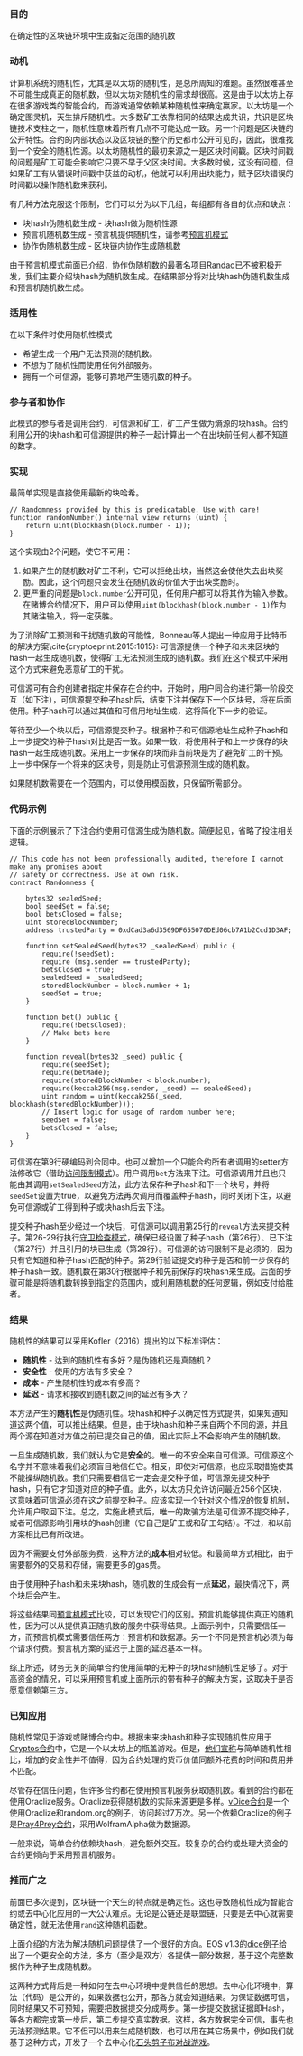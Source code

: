 ### 目的

在确定性的区块链环境中生成指定范围的随机数

### 动机

计算机系统的随机性，尤其是以太坊的随机性，是总所周知的难题。虽然很难甚至不可能生成真正的随机数，但以太坊对随机性的需求却很高。这是由于以太坊上存在很多游戏类的智能合约，而游戏通常依赖某种随机性来确定赢家。以太坊是一个确定图灵机，天生排斥随机性。大多数矿工依靠相同的结果达成共识，共识是区块链技术支柱之一，随机性意味着所有几点不可能达成一致。另一个问题是区块链的公开特性。合约的内部状态以及区块链的整个历史都市公开可见的，因此，很难找到一个安全的随机性源。以太坊随机性的最初来源之一是区块时间戳。区块时间戳的问题是矿工可能会影响它只要不早于父区块时间。大多数时候，这没有问题，但如果矿工有从错误时间戳中获益的动机，他就可以利用出块能力，赋予区块错误的时间戳以操作随机数来获利。

有几种方法克服这个限制，它们可以分为以下几组，每组都有各自的优点和缺点：
- 块hash伪随机数生成 - 块hash做为随机性源
- 预言机随机数生成 - 预言机提供随机性，请参考[预言机模式](https://github.com/57blocks/blockchain-articles/blob/master/docs/%E6%99%BA%E8%83%BD%E5%90%88%E7%BA%A6%E8%AE%BE%E8%AE%A1%E6%A8%A1%E5%BC%8F/%E6%99%BA%E8%83%BD%E5%90%88%E7%BA%A6%E8%AE%BE%E8%AE%A1%E6%A8%A1%E5%BC%8F%20-%20%E9%A2%84%E8%A8%80%E6%9C%BA.md)
- 协作伪随机数生成 - 区块链内协作生成随机数

由于预言机模式前面已介绍，协作伪随机数的最著名项目[Randao](https://github.com/randao/randao)已不被积极开发，我们主要介绍块hash为随机数生成。在结果部分将对比块hash伪随机数生成和预言机随机数生成。

### 适用性

在以下条件时使用随机性模式

- 希望生成一个用户无法预测的随机数。
- 不想为了随机性而使用任何外部服务。
- 拥有一个可信源，能够可靠地产生随机数的种子。

### 参与者和协作

此模式的参与者是调用合约，可信源和矿工，矿工产生做为熵源的块hash。合约利用公开的块hash和可信源提供的种子一起计算出一个在出块前任何人都不知道的数字。

### 实现

最简单实现是直接使用最新的块哈希。

```
// Randomness provided by this is predicatable. Use with care!
function randomNumber() internal view returns (uint) {
    return uint(blockhash(block.number - 1));
}
```

这个实现由2个问题，使它不可用：

1. 如果产生的随机数对矿工不利，它可以拒绝出块，当然这会使他失去出块奖励。因此，这个问题只会发生在随机数的价值大于出块奖励时。
2. 更严重的问题是```block.number```公开可见，任何用户都可以将其作为输入参数。在赌博合约情况下，用户可以使用```uint(blockhash(block.number - 1)```作为其赌注输入，将一定获胜。

为了消除矿工预测和干扰随机数的可能性，Bonneau等人提出一种应用于比特币的解决方案\cite{cryptoeprint:2015:1015}: 可信源提供一个种子和未来区块的hash一起生成随机数，使得矿工无法预测生成的随机数。我们在这个模式中采用这个方式来避免恶意矿工的干扰。

可信源可有合约创建者指定并保存在合约中。开始时，用户同合约进行第一阶段交互（如下注），可信源提交种子hash后，结束下注并保存下一个区块号，将在后面使用。种子hash可以通过其值和可信用地址生成，这将简化下一步的验证。

等待至少一个块以后，可信源提交种子。根据种子和可信源地址生成种子hash和上一步提交的种子hash对比是否一致。如果一致，将使用种子和上一步保存的块hash一起生成随机数。采用上一步保存的块而非当前块是为了避免矿工的干预。上一步中保存一个将来的区块号，则是防止可信源预测生成的随机数。

如果随机数需要在一个范围内，可以使用模函数，只保留所需部分。

### 代码示例

下面的示例展示了下注合约使用可信源生成伪随机数。简便起见，省略了投注相关逻辑。

```
// This code has not been professionally audited, therefore I cannot make any promises about
// safety or correctness. Use at own risk.
contract Randomness {

    bytes32 sealedSeed;
    bool seedSet = false;
    bool betsClosed = false;
    uint storedBlockNumber;
    address trustedParty = 0xdCad3a6d3569DF655070DEd06cb7A1b2Ccd1D3AF;

    function setSealedSeed(bytes32 _sealedSeed) public {
        require(!seedSet);
        require (msg.sender == trustedParty);
        betsClosed = true;
        sealedSeed = _sealedSeed;
        storedBlockNumber = block.number + 1;
        seedSet = true;
    }

    function bet() public {
        require(!betsClosed);
        // Make bets here
    }

    function reveal(bytes32 _seed) public {
        require(seedSet);
        require(betMade);
        require(storedBlockNumber < block.number);
        require(keccak256(msg.sender, _seed) == sealedSeed);
        uint random = uint(keccak256(_seed, blockhash(storedBlockNumber)));
        // Insert logic for usage of random number here;
        seedSet = false;
        betsClosed = false;
    }
}
```

可信源在第9行硬编码到合同中。也可以增加一个只能合约所有者调用的setter方法修改它（借助[访问限制模式](https://github.com/57blocks/blockchain-articles/blob/master/docs/%E6%99%BA%E8%83%BD%E5%90%88%E7%BA%A6%E8%AE%BE%E8%AE%A1%E6%A8%A1%E5%BC%8F/%E6%99%BA%E8%83%BD%E5%90%88%E7%BA%A6%E8%AE%BE%E8%AE%A1%E6%A8%A1%E5%BC%8F%20-%20%E8%AE%BF%E9%97%AE%E9%99%90%E5%88%B6.md)）。用户调用```bet```方法来下注。可信源调用并且也只能由其调用```setSealedSeed```方法，此方法保存种子hash和下一个块号，并将```seedSet```设置为true，以避免方法再次调用而覆盖种子hash，同时关闭下注，以避免可信源或矿工得到种子或块hash后去下注。

提交种子hash至少经过一个块后，可信源可以调用第25行的```reveal```方法来提交种子。第26-29行执行[守卫检查模式](https://github.com/57blocks/blockchain-articles/blob/master/docs/%E6%99%BA%E8%83%BD%E5%90%88%E7%BA%A6%E8%AE%BE%E8%AE%A1%E6%A8%A1%E5%BC%8F/%E6%99%BA%E8%83%BD%E5%90%88%E7%BA%A6%E8%AE%BE%E8%AE%A1%E6%A8%A1%E5%BC%8F%20-%20%E5%AE%88%E5%8D%AB%E6%A3%80%E6%9F%A5.md)，确保已经设置了种子hash（第26行）、已下注（第27行）并且引用的块已生成（第28行）。可信源的访问限制不是必须的，因为只有它知道和种子hash匹配的种子。第29行验证提交的种子是否和前一步保存的种子hash一致。随机数在第30行根据种子和先前保存的块hash来生成。后面的步骤可能是将随机数转换到指定的范围内，或利用随机数的任何逻辑，例如支付给胜者。

### 结果

随机性的结果可以采用Kofler（2016）提出的以下标准评估：

- **随机性** - 达到的随机性有多好？是伪随机还是真随机？
- **安全性** - 使用的方法有多安全？
- **成本** - 产生随机性的成本有多高？
- **延迟** - 请求和接收到随机数之间的延迟有多大？

本方法产生的**随机性**是伪随机性。块hash和种子以确定性方式提供，如果知道知道这两个值，可以推出结果。但是，由于块hash和种子来自两个不同的源，并且两个源在知道对方值之前已提交自己的值，因此实际上不会影响产生的随机数。

一旦生成随机数，我们就认为它是**安全**的。唯一的不安全来自可信源。可信源这个名字并不意味着我们必须盲目地信任它。相反，即使对可信源，也应采取措施使其不能操纵随机数。我们只需要相信它一定会提交种子值，可信源先提交种子hash，只有它才知道对应的种子值。此外，以太坊只允许访问最近256个区块，这意味着可信源必须在这之前提交种子。应该实现一个针对这个情况的恢复机制，允许用户取回下注。总之，实施此模式后，唯一的欺骗方法是可信源不提交种子，或者可信源影响引用块的hash创建（它自己是矿工或和矿工勾结）。不过，和以前方案相比已有所改进。

因为不需要支付外部服务费，这种方法的**成本**相对较低。和最简单方式相比，由于需要额外的交易和存储，需要更多的gas费。

由于使用种子hash和未来块hash，随机数的生成会有一点**延迟**，最快情况下，两个块后会产生。

将这些结果同[预言机模式](https://github.com/57blocks/blockchain-articles/blob/master/docs/%E6%99%BA%E8%83%BD%E5%90%88%E7%BA%A6%E8%AE%BE%E8%AE%A1%E6%A8%A1%E5%BC%8F/%E6%99%BA%E8%83%BD%E5%90%88%E7%BA%A6%E8%AE%BE%E8%AE%A1%E6%A8%A1%E5%BC%8F%20-%20%E9%A2%84%E8%A8%80%E6%9C%BA.md)比较，可以发现它们的区别。预言机能够提供真正的随机性，因为可以从提供真正随机数的服务中获得结果。上面示例中，只需要信任一方，而预言机模式需要信任两方：预言机和数据源。另一个不同是预言机必须为每个请求付费。预言机方案的延迟于上面的延迟基本一样。

综上所述，财务无关的简单合约使用简单的无种子的块hash随机性足够了。对于高资金的情况，可以采用预言机或上面所示的带有种子的解决方案，这取决于是否愿意信赖第三方。

### 已知应用

随机性常见于游戏或赌博合约中。根据未来块hash和种子实现随机性应用于[Cryptos合约](https://etherscan.io/address/0xeFabE332D31c3982B76F8630a306C960169bD5b3/#code)中，它是一个以太坊上的瓶盖游戏。但是，[他们宣称](https://medium.com/coinmonks/is-block-blockhash-block-number-1-okay-14a28e40cc4b)与简单随机性相比，增加的安全性并不值得，因为合约处理的货币价值同额外花费的时间和费用并不匹配。

尽管存在信任问题，但许多合约都在使用预言机服务获取随机数。看到的合约都在使用Oraclize服务。Oraclize获得随机数的实际来源更是多样。[vDice合约](https://etherscan.io/address/0x7DA90089A73edD14c75B0C827cb54f4248D47eCc/#code)是一个使用Oraclize和random.org的例子，访问超过7万次。另一个依赖Oraclize的例子是[Pray4Prey合约](https://etherscan.io/address/0xe648ae88a6d9b3373e115e3414be91b7cf12de4c/#code)，采用WolframAlpha做为数据源。

一般来说，简单合约依赖块hash，避免额外交互。较复杂的合约或处理大资金的合约更倾向于采用预言机服务。

### 推而广之

前面已多次提到，区块链一个天生的特点就是确定性。这也导致随机性成为智能合约或去中心化应用的一大公认难点。无论是公链还是联盟链，只要是去中心就需要确定性，就无法使用```rand```这种随机函数。

上面介绍的方法为解决随机问题提供了一个很好的方向。EOS v1.3的[dice例子](https://github.com/EOSIO/eos/tree/release/1.3.x/contracts/dice)给出了一个更安全的方法，多方（至少是双方）各提供一部分数据，基于这个完整数据作为种子生成随机数。

这两种方式背后是一种如何在去中心环境中提供信任的思想。去中心化环境中，算法（代码）是公开的，如果数据也公开，那各方就会知道结果。为保证数据可信，同时结果又不可预知，需要把数据提交分成两步。第一步提交数据证据即Hash，等各方都完成第一步后，第二步提交真实数据。这样，各方数据完全可信，事先也无法预测结果。它不但可以用来生成随机数，也可以用在其它场景中，例如我们就基于这种方式，开发了一个去中心化[石头剪子布对战游戏](https://eostown.io/)。
